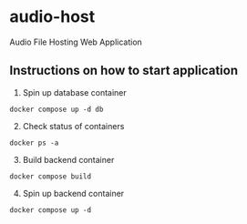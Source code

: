 # audio-host
Audio File Hosting Web Application

## Instructions on how to start application

1. Spin up database container
```
docker compose up -d db
```

2. Check status of containers
```
docker ps -a
```

3. Build backend container
```
docker compose build
```

4. Spin up backend container
```
docker compose up -d
```